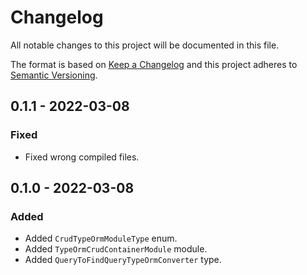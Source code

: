 # Changelog
All notable changes to this project will be documented in this file.

The format is based on [Keep a Changelog](http://keepachangelog.com/en/1.0.0/)
and this project adheres to [Semantic Versioning](http://semver.org/spec/v2.0.0.html).

<!--
## [UNRELEASED]

### Added
### Changed
### Deprecated
### Removed
### Fixed
### Security
### Docs
-->




## 0.1.1 - 2022-03-08

### Fixed
- Fixed wrong compiled files.




## 0.1.0 - 2022-03-08

### Added
- Added `CrudTypeOrmModuleType` enum.
- Added `TypeOrmCrudContainerModule` module.
- Added `QueryToFindQueryTypeOrmConverter` type.
